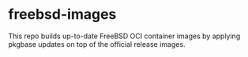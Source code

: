 # freebsd-images

This repo builds up-to-date FreeBSD OCI container images by applying pkgbase
updates on top of the official release images.
